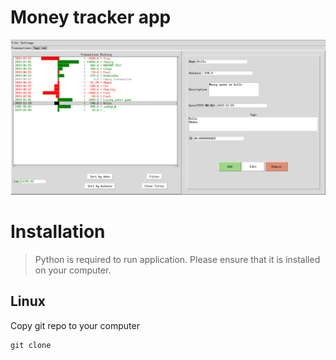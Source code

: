 # Money tracker app
![GUI Preview](assets/imgs/gui_example.png)

# Installation
> Python is required to run application. Please ensure that it is installed on your computer.
## Linux
Copy git repo to your computer
```
git clone
```
